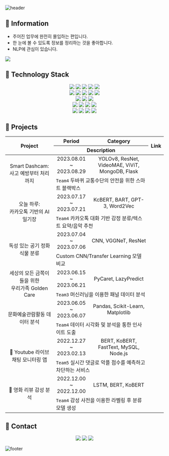 ![header](https://capsule-render.vercel.app/api?type=waving&height=200&color=47A4FA&text=👋Hello!%20I'm%20NaRae&fontSize=50&fontAlign=50&fontAlignY=35)

## 🐣 Information

* 주어진 업무에 완전히 몰입하는 편입니다.
* 한 눈에 볼 수 있도록 정보를 정리하는 것을 좋아합니다. 
* NLP에 관심이 있습니다.
<img src="http://mazassumnida.wtf/api/v2/generate_badge?boj=narae3759">

## 📝 Technology Stack

<div align="center">
    <img src="https://img.shields.io/badge/Python-3776AB?style=for-the-badge&logo=Python&logoColor=white">
    <img src="https://img.shields.io/badge/R-276DC3?style=for-the-badge&logo=R&logoColor=white">
    <img src="https://img.shields.io/badge/MATLAB-999999?style=for-the-badge&logo=MATLAB&logoColor=white">
    <img src="https://img.shields.io/badge/SPSS-999999?style=for-the-badge&logo=SPSS&logoColor=white">
    <img src="https://img.shields.io/badge/SAS-999999?style=for-the-badge&logo=SAS&logoColor=white">
    <br>
    <img src="https://img.shields.io/badge/tensorflow-FF6F00?style=for-the-badge&logo=tensorflow&logoColor=white">
    <img src="https://img.shields.io/badge/pytorch-EE4C2C?style=for-the-badge&logo=pytorch&logoColor=white">
    <img src="https://img.shields.io/badge/opencv-5C3EE8?style=for-the-badge&logo=opencv&logoColor=white">
    <img src="https://img.shields.io/badge/yolo-00FFFF?style=for-the-badge&logo=yolo&logoColor=white">
    <img src="https://img.shields.io/badge/flask-000000?style=for-the-badge&logo=flask&logoColor=white">
    <br>
    <img src="https://img.shields.io/badge/MySQL-3776AB?style=for-the-badge&logo=MySQL&logoColor=white">
    <img src="https://img.shields.io/badge/sqlite-003B57?style=for-the-badge&logo=sqlite&logoColor=white">
    <img src="https://img.shields.io/badge/mongodb-47A248?style=for-the-badge&logo=mongodb&logoColor=white">
    <br>
    <img src="https://img.shields.io/badge/html5-E34F26?style=for-the-badge&logo=html5&logoColor=white">
    <img src="https://img.shields.io/badge/css3-1572B6?style=for-the-badge&logo=css3&logoColor=white">
    <img src="https://img.shields.io/badge/latex-008080?style=for-the-badge&logo=latex&logoColor=white">
    <img src="https://img.shields.io/badge/markdown-000000?style=for-the-badge&logo=markdown&logoColor=white">
    <br>
    <img src="https://img.shields.io/badge/github-181717?style=for-the-badge&logo=github&logoColor=white">
    <img src="https://img.shields.io/badge/notion-000000?style=for-the-badge&logo=notion&logoColor=white">
    <img src="https://img.shields.io/badge/discord-5865F2?style=for-the-badge&logo=discord&logoColor=white">
    <img src="https://img.shields.io/badge/slack-4A154B?style=for-the-badge&logo=slack&logoColor=white">
</div>

## 🎯 Projects

<table>
    <thead>
        <tr>
            <th rowspan="2"> Project </th>
            <th> Period </th>
            <th> Category </th>
            <th rowspan="2"> Link </th>
        </tr>
        <tr>
            <th colspan="2">Description</th>
        </tr>
    </thead>
    <tbody>
        <tr align="center">
            <td rowspan="2">Smart Dashcam:<br> 사고 예방부터 처리까지</td>
            <td>2023.08.01<br>~ 2023.08.29</td>
            <td>YOLOv8, ResNet, VideoMAE, ViViT,<br> MongoDB, Flask</td>
            <td rowspan="2"></td>
        </tr>
        <tr>
            <td colspan="2"><code>Team4</code> 두바퀴 교통수단의 안전을 위한 스마트 블랙박스</td>
        </tr>
        <tr align="center">
            <td rowspan="2">오늘 하루:<br>카카오톡 기반의 AI 일기장</td>
            <td>2023.07.17<br>~ 2023.07.21</td>
            <td> KcBERT, BART, GPT-3, Word2Vec</td>
            <td rowspan="2"></td>
        </tr>
        <tr>
            <td colspan="2"><code>Team4</code> 카카오톡 대화 기반 감정 분류/텍스트 요약/음악 추천</td>
        </tr>
        <tr align="center">
            <td rowspan="2">독성 있는 공기 정화 식물 분류</td>
            <td>2023.07.04<br>~ 2023.07.06</td>
            <td> CNN, VGGNeT, ResNet </td>
            <td rowspan="2"></td>
        </tr>
        <tr>
            <td colspan="2">Custom CNN/Transfer Learning 모델 비교</td>
        </tr>
        <tr align="center">
            <td rowspan="2">세상의 모든 금쪽이들을 위한<br>우리가족 Golden Care</td>
            <td>2023.06.15<br>~ 2023.06.21</td>
            <td> PyCaret, LazyPredict </td>
            <td rowspan="2"></td>
        </tr>
        <tr>
            <td colspan="2"><code>Team3</code> 머신러닝을 이용한 패널 데이터 분석</td>
        </tr>
        <tr align="center">
            <td rowspan="2">문화예술관람활동 데이터 분석</td>
            <td>2023.06.05<br>~ 2023.06.07</td>
            <td> Pandas, Scikit-Learn, Matplotlib </td>
            <td rowspan="2"></td>
        </tr>
        <tr>
            <td colspan="2"><code>Team4</code> 데이터 시각화 및 분석을 통한 인사이트 도출</td>
        </tr>
        <tr align="center">
            <td rowspan="2">🥇 Youtube 라이브 채팅 모니터링 앱</td>
            <td>2022.12.27<br>~ 2023.02.13</td>
            <td> BERT, KoBERT, FastText, MySQL, Node.js </td>
            <td rowspan="2"></td>
        </tr>
        <tr>
            <td colspan="2"><code>Team5</code> 실시간 댓글로 악플 점수를 예측하고 차단하는 서비스</td>
        </tr>
        <tr align="center">
            <td rowspan="2">🥇 영화 리뷰 감성 분석</td>
            <td>2022.12.00<br>~ 2022.12.00</td>
            <td> LSTM, BERT, KoBERT </td>
            <td rowspan="2"></td>
        </tr>
        <tr>
            <td colspan="2"><code>Team4</code> 감성 사전을 이용한 라벨링 후 분류 모델 생성</td>
        </tr>
    </tbody>
</table>

## 👭 Contact

<div align="center">
  <a href="https://narae3759.github.io/"><img src="https://img.shields.io/badge/Blog-181717?style=for-the-badge&logo=github&logoColor=white"></a>
  <a href="https://narae3759.github.io/"><img src="https://img.shields.io/badge/notion-000000?style=for-the-badge&logo=notion&logoColor=white"></a>
  <a href="https://narae3759.github.io/"><img src="https://img.shields.io/badge/LinkedIn-0A66C2?style=for-the-badge&logo=linkedIn&logoColor=white"></a>
</div>

![footer](https://capsule-render.vercel.app/api?section=footer&type=waving&height=200&color=47A4FA&text=Thank%20You!&fontSize=50&fontcolor=000000&fontAlign=50&fontAlignY=70)


